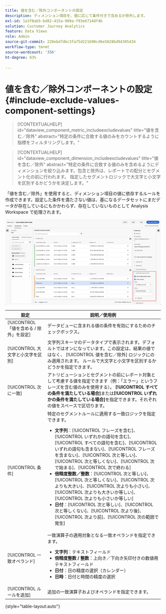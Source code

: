 ```yaml
---
title: 値を含む／除外コンポーネントの設定
description: ディメンション項目を、値に応じて条件付きで含めるか除外します。
exl-id: 1a3f8ab5-bd82-415a-989a-f93e6714df4b
solution: Customer Journey Analytics
feature: Data Views
role: Admin
source-git-commit: 220ebd7dbc3fa75d221690cd6e5828bd94395434
workflow-type: tm+mt
source-wordcount: '356'
ht-degree: 83%

---
```


# 値を含む／除外コンポーネントの設定 {#include-exclude-values-component-settings}

<!-- markdownlint-disable MD034 -->

>[!CONTEXTUALHELP]
>id="dataview_component_metric_includeexcludevalues"
>title="値を含む／除外"
>abstract="特定の条件に合致する値のみをカウントするように指標をフィルタリングします。"

<!-- markdownlint-enable MD034 -->

<!-- markdownlint-disable MD034 -->

>[!CONTEXTUALHELP]
>id="dataview_component_dimension_includeexcludevalues"
>title="値を含む／除外"
>abstract="特定の条件に合致する値のみを含めるようにディメンションを絞り込みます。包含と除外は、レポートでの配分とセグメント化の前に行われます。 指定したセグメントロジックで大文字と小文字を区別するかどうかを決定します。"

<!-- markdownlint-enable MD034 -->

「値を含む／除外」を使用すると、ディメンション項目の値に依存するルールを作成できます。設定した条件を満たさない値は、基になるデータセットにまだデータが存在しているにもかかわらず、存在していないものとして Analysis Workspace で処理されます。

![値を含む／除外をハイライト表示するデータビューウィンドウ](../assets/include-exclude.png)

| 設定 | 説明／使用例 |
| --- | --- |
| [!UICONTROL 「値を含める / 除外」を設定] | データビューに含まれる値の条件を有効にするためのチェックボックス。 |
| [!UICONTROL 大文字と小文字を区別] | 文字列スキーマのデータタイプで表示されます。デフォルトではオンになっています。この設定は、結果の値ではなく、 [!UICONTROL 値を含む／除外] ロジックにのみ適用されます。 ルールで大文字と小文字を区別するかどうかを指定できます。 |
| [!UICONTROL 次に一致] | アトリビューションとセグメントの前にレポート対象として考慮する値を指定できます（例：「エラー」というフレーズを含む値のみを使用する）。 **[!UICONTROL すべての条件を満たしている場合]**&#x200B;または&#x200B;**[!UICONTROL いずれかの条件を満たしている場合]**&#x200B;を指定できます。それぞれの値をスペースで区切ります。 |
| [!UICONTROL 条件] | 特定のセグメントルールに適用する一致ロジックを指定できます。<ul><li>**文字列**：[!UICONTROL フレーズを含む]、[!UICONTROL いずれかの語句を含む]、[!UICONTROL すべての語句を含む]、[!UICONTROL いずれの語句も含まない]、[!UICONTROL フレーズを含まない]、[!UICONTROL 次と等しい]、[!UICONTROL 次と等しくない]、[!UICONTROL 次で始まる]、[!UICONTROL 次で終わる]</li><li>**倍精度整数／整数**：[!UICONTROL 次と等しい]、[!UICONTROL 次と等しくない]、[!UICONTROL 次よりも大きい]、[!UICONTROL 次よりも小さい]、[!UICONTROL 次よりも大きいか等しい]、[!UICONTROL 次よりも小さいか等しい]</li><li>**日付**：[!UICONTROL 次と等しい]、[!UICONTROL 次と等しくない]、[!UICONTROL 次より後]、[!UICONTROL 次より前]、[!UICONTROL 次の範囲で発生]</li></ul> |
| [!UICONTROL 一致オペランド] | 一致演算子の適用対象となる一致オペランドを指定できます。<ul><li>**文字列**：テキストフィールド</li><li>**倍精度整数 / 整数**：上向き／下向き矢印付きの数値用テキストフィールド</li><li>**日付**：日の精度の選択（カレンダー）</li><li>**日時**：日付と時間の精度の選択</li></ul> |
| [!UICONTROL ルールを追加] | 追加の一致演算子およびオペランドを指定できます。 |

{style="table-layout:auto"}
